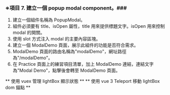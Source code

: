 ### ※項目 7. 建立一個 popup modal component。###
1. 建立一個組件名稱為 PopupModal。
2. 組件必須要有 title、isOpen 屬性，title 用來提供標題文字。isOpen 用來控制 modal 的開關。
3. 使用 slot 方式注入 modal 的主要內容區塊。
4. 建立一個 ModalDemo 頁面，展示此組件的功能是否符合需求。
5. ModalDemo 頁面的路由名稱為"modalDemo"，網址路徑為"/modalDemo"。
6. 在 Practice 頁面上的練習項目清單，加上 ModalDemo 連結，連結文字為"Modal Demo"，點擊後會轉至 ModalDemo 頁面。

** 使用 vuex 管理 lightBox 顯示狀態 **
** 使用 vue 3 Teleport 移動 lightBox dom 錨點 **
